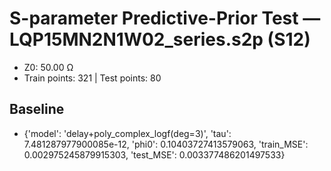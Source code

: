 # S-parameter Predictive-Prior Test — LQP15MN2N1W02_series.s2p (S12)
- Z0: 50.00 Ω
- Train points: 321  |  Test points: 80

## Baseline
- {'model': 'delay+poly_complex_logf(deg=3)', 'tau': 7.481287977900085e-12, 'phi0': 0.10403727413579063, 'train_MSE': 0.002975245879915303, 'test_MSE': 0.003377486201497533}